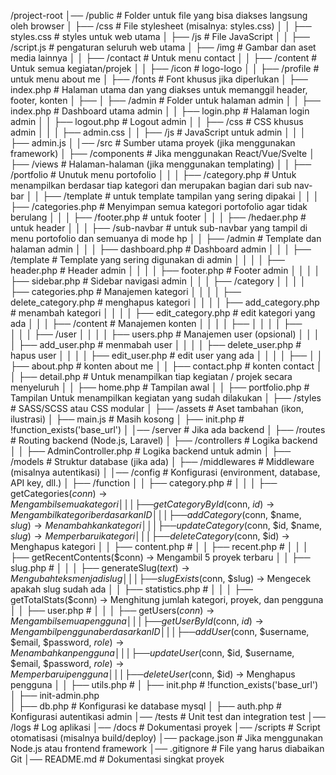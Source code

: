 /project-root
│── /public                             # Folder untuk file yang bisa diakses langsung oleh browser
│   ├── /css                            # File stylesheet (misalnya: styles.css)
│   │   ├── styles.css                  # styles untuk web utama
│   ├── /js                             # File JavaScript
│   │   ├── /script.js                  # pengaturan seluruh web utama
│   ├── /img                            # Gambar dan aset media lainnya
│   │   ├── /contact                    # Untuk menu contact
│   │   ├── /content                    # Untuk semua kegiatan/projek
│   │   ├── /icon                       # logo-logo
│   │   ├── /profile                    # untuk menu about me
│   ├── /fonts                          # Font khusus jika diperlukan
│   ├── index.php                       # Halaman utama dan yang diakses untuk memanggil header, footer, konten
│   ├── 
│   ├── /admin                          # Folder untuk halaman admin
│   │   ├── index.php                   # Dashboard utama admin
│   │   ├── login.php                   # Halaman login admin
│   │   ├── logout.php                  # Logout admin
│   │   ├── /css                        # CSS khusus admin
│   │   │   ├── admin.css
│   │   ├── /js                         # JavaScript untuk admin
│   │   │   ├── admin.js
│
│── /src                                # Sumber utama proyek (jika menggunakan framework)
│   ├── /components                     # Jika menggunakan React/Vue/Svelte
│   ├── /views                          # Halaman-halaman (jika menggunakan templating)
│   │   ├── /portfolio                  # Unutuk menu portofolio
│   │   │   ├── /category.php           # Untuk menampilkan berdasar tiap kategori dan merupakan bagian dari sub nav-bar
│   │   ├── /template                   # untuk template tampilan yang sering dipakai
│   │   │   ├── /categories.php         # Menyimpan semua kategori portofolio agar tidak berulang
│   │   │   ├── /footer.php             # untuk footer
│   │   │   ├── /hedaer.php             # untuk header
│   │   │   ├── /sub-navbar             # untuk sub-navbar yang tampil di menu portofolio dan semuanya di mode hp
│   │   ├── /admin                      # Template dan halaman admin
│   │   │   ├── dashboard.php           # Dashboard admin
│   │   │   ├── /template               # Template yang sering digunakan di admin
│   │   │   │   ├── header.php          # Header admin
│   │   │   │   ├── footer.php          # Footer admin
│   │   │   │   ├── sidebar.php         # Sidebar navigasi admin
│   │   │   ├── /category
│   │   │   │   ├── categories.php      # Manajemen kategori
│   │   │   │   ├── delete_category.php # menghapus kategori
│   │   │   │   ├── add_category.php    # menambah kategori
│   │   │   │   ├── edit_category.php   # edit kategori yang ada
│   │   │   ├── /content				# Manajemen konten
│   │   │   │   ├── 
│   │   │   │   ├──     
│   │   │   ├── /user
│   │   │   │   ├── users.php           # Manajemen user (opsional)
│   │   │   │   ├── add_user.php        # menmabah user
│   │   │   │   ├── delete_user.php     # hapus user
│   │   │   │   ├── edit_user.php       # edit user yang ada
│   │   │   │   ├──
│   │   ├── about.php                   # konten about me
│   │   ├── contact.php                 # konten contact
│   │   ├── detail.php                  # Untuk menampilkan tiap kegiatan / projek secara menyeluruh
│   │   ├── home.php                    # Tampilan awal
│   │   ├── portfolio.php               # Tampilan Untuk menampilkan kegiatan yang sudah dilakukan
│   ├── /styles                         # SASS/SCSS atau CSS modular
│   ├── /assets                         # Aset tambahan (ikon, ilustrasi)
│   ├── main.js                         # Masih kosong
│   ├── init.php                        # !function_exists('base_url')
│
│── /server                             # Jika ada backend
│   ├── /routes                         # Routing backend (Node.js, Laravel)
│   ├── /controllers                    # Logika backend
│   │   ├── AdminController.php         # Logika backend untuk admin
│   ├── /models                         # Struktur database (jika ada)
│   ├── /middlewares                    # Middleware (misalnya autentikasi)
│
│── /config                             # Konfigurasi (environment, database, API key, dll.)
│   ├── /function
│   │   ├── category.php                # 
│   │   │   ├── getCategories($conn) → Mengambil semua kategori
│   │   │   ├──  getCategoryById($conn, $id) → Mengambil kategori berdasarkan ID
│   │   │   ├──  addCategory($conn, $name, $slug) → Menambahkan kategori
│   │   │   ├──  updateCategory($conn, $id, $name, $slug) → Memperbarui kategori
│   │   │   ├──  deleteCategory($conn, $id) → Menghapus kategori
│   │   ├── content.php                 # 
│   │   ├── recent.php                  # 
│   │   │   ├──  getRecentContents($conn) → Mengambil 5 proyek terbaru
│   │   ├── slug.php                    # 
│   │   │   ├──  generateSlug($text) → Mengubah teks menjadi slug
│   │   │   ├──  slugExists($conn, $slug) → Mengecek apakah slug sudah ada
│   │   ├── statistics.php              # 
│   │   │   ├──  getTotalStats($conn) → Menghitung jumlah kategori, proyek, dan pengguna
│   │   ├── user.php                    # 
│   │   │   ├──  getUsers($conn) → Mengambil semua pengguna
│   │   │   ├──  getUserById($conn, $id) → Mengambil pengguna berdasarkan ID
│   │   │   ├──  addUser($conn, $username, $email, $password, $role) → Menambahkan pengguna
│   │   │   ├──  updateUser($conn, $id, $username, $email, $password, $role) → Memperbarui pengguna
│   │   │   ├──  deleteUser($conn, $id) → Menghapus pengguna
│   │   ├── utils.php                   # 
│   ├── init.php				        # !function_exists('base_url')
│   ├── init-admin.php			
│   ├── db.php                          # Konfigurasi ke database mysql
│   ├── auth.php                        # Konfigurasi autentikasi admin
│── /tests                              # Unit test dan integration test
│── /logs                               # Log aplikasi
│── /docs                               # Dokumentasi proyek
│── /scripts                            # Script otomatisasi (misalnya build/deploy)
│── package.json                        # Jika menggunakan Node.js atau frontend framework
│── .gitignore                          # File yang harus diabaikan Git
│── README.md                           # Dokumentasi singkat proyek